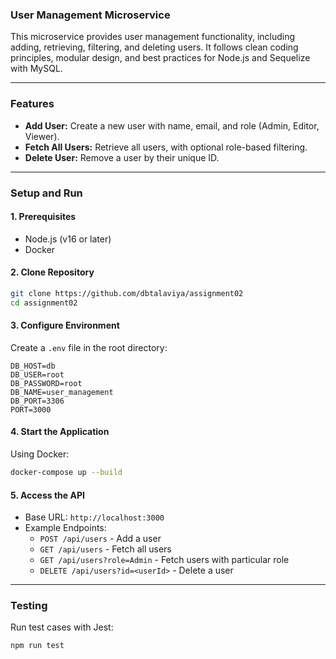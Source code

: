 ### **User Management Microservice**

This microservice provides user management functionality, including adding, retrieving, filtering, and deleting users. It follows clean coding principles, modular design, and best practices for Node.js and Sequelize with MySQL.

---

### **Features**
- **Add User:** Create a new user with name, email, and role (Admin, Editor, Viewer).
- **Fetch All Users:** Retrieve all users, with optional role-based filtering.
- **Delete User:** Remove a user by their unique ID.

---

### **Setup and Run**

#### **1. Prerequisites**
- Node.js (v16 or later)
- Docker

#### **2. Clone Repository**
```bash
git clone https://github.com/dbtalaviya/assignment02
cd assignment02
```

#### **3. Configure Environment**
Create a `.env` file in the root directory:
```env
DB_HOST=db
DB_USER=root
DB_PASSWORD=root
DB_NAME=user_management
DB_PORT=3306
PORT=3000
```

#### **4. Start the Application**
Using Docker:
```bash
docker-compose up --build
```

#### **5. Access the API**
- Base URL: `http://localhost:3000`
- Example Endpoints:
  - `POST /api/users` - Add a user
  - `GET /api/users` - Fetch all users
  - `GET /api/users?role=Admin` - Fetch users with particular role
  - `DELETE /api/users?id=<userId>` - Delete a user

---

### **Testing**
Run test cases with Jest:
```bash
npm run test
```
